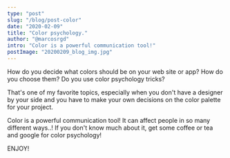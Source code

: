 ```yaml
---
type: "post"
slug: "/blog/post-color"
date: "2020-02-09"
title: "Color psychology."
author: "@marcosrgd"
intro: "Color is a powerful communication tool!"
postImage: "20200209_blog_img.jpg"
---
```


How do you decide what colors should be on your web site or app? How do you choose them? Do you use color psychology tricks?

That's one of my favorite topics, especially when you don't have a designer by your side and you have to make your own decisions on the color palette for your project.

Color is a powerful communication tool! It can affect people in so many different ways..! If you don't know much about it, get some coffee or tea and google for color psychology!

ENJOY!

